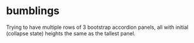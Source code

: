 # bumblings
Trying to have multiple rows of 3 bootstrap accordion panels, all with initial (collapse state) heights the same as the tallest panel.

